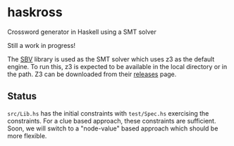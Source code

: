 # haskross

Crossword generator in Haskell using a SMT solver

Still a work in progress!

The [SBV](https://github.com/LeventErkok/sbv) library is used as the SMT
solver which uses z3 as the default engine. To run this, z3 is expected to be
available in the local directory or in the path.
Z3 can be downloaded from their [releases](https://github.com/Z3Prover/z3/releases) page.

## Status

`src/Lib.hs` has the initial constraints with `test/Spec.hs` exercising the
constraints. For a clue based approach, these constraints are sufficient.
Soon, we will switch to a "node-value"
based approach which should be more flexible.